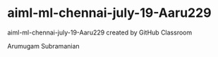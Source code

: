 # aiml-ml-chennai-july-19-Aaru229
aiml-ml-chennai-july-19-Aaru229 created by GitHub Classroom


Arumugam Subramanian
